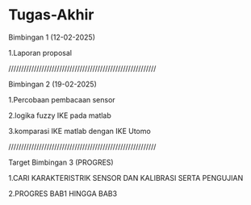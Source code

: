 # Tugas-Akhir

Bimbingan 1                                  (12-02-2025)

1.Laporan proposal

//////////////////////////////////////////////////////////

Bimbingan 2                                  (19-02-2025)

1.Percobaan pembacaan sensor

2.logika fuzzy IKE pada matlab

3.komparasi IKE matlab dengan IKE Utomo

//////////////////////////////////////////////////////////

Target Bimbingan 3                           (PROGRES)

1.CARI KARAKTERISTRIK SENSOR DAN KALIBRASI SERTA PENGUJIAN

2.PROGRES BAB1 HINGGA BAB3
